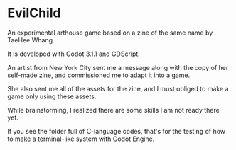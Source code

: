 # EvilChild
An experimental arthouse game based on a zine of the same name by TaeHee Whang.

It is developed with Godot 3.1.1 and GDScript.

An artist from New York City sent me a message along with the copy of her self-made zine, and commissioned me to adapt it into a game.

She also sent me all of the assets for the zine, and I must obliged to make a game only using these assets.

While brainstorming, I realized there are some skills I am not ready there yet.

If you see the folder full of C-language codes, that's for the testing of how to make a terminal-like system with Godot Engine.
